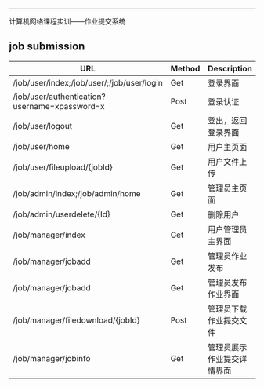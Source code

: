 ---

计算机网络课程实训——作业提交系统
## job submission


| URL                                           | Method | Description                |
| --------------------------------------------- | ------ | -------------------------- |
| /job/user/index;/job/user/;/job/user/login    | Get    | 登录界面                   |
| /job/user/authentication?username=xpassword=x | Post   | 登录认证                   |
| /job/user/logout                              | Get    | 登出，返回登录界面         |
| /job/user/home                                | Get    | 用户主页面                 |
| /job/user/fileupload/{jobId}                  | Get    | 用户文件上传               |
| /job/admin/index;/job/admin/home              | Get    | 管理员主页面               |
| /job/admin/userdelete/{Id}                    | Get    | 删除用户                   |
| /job/manager/index                            | Get    | 用户管理员主界面           |
| /job/manager/jobadd                           | Get   | 管理员作业发布             |
| /job/manager/jobadd                           | Get    | 管理员发布作业界面         |
| /job/manager/filedownload/{jobId}             | Post   | 管理员下载作业提交文件     |                         |
| /job/manager/jobinfo                          | Get    | 管理员展示作业提交详情界面 |


